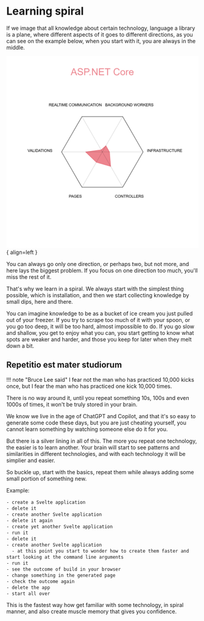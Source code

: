 # Learning spiral

If we image that all knowledge about certain technology, language a library is a plane, where different aspects of it goes to different directions, as you can see on the example below, when you start with it, you are always in the middle.

![ASP.NET Core - Example of your knowledge about it](../assets/images/aspnet_core_star_diagram.png){ align=left }

You can always go only one direction, or perhaps two, but not more, and here lays the biggest problem. If you focus on one direction too much, you'll miss the rest of it.

That's why we learn in a spiral. We always start with the simplest thing possible, which is installation, and then we start collecting knowledge by small dips, here and there.

You can imagine knowledge to be as a bucket of ice cream you just pulled out of your freezer. If you try to scrape too much of it with your spoon, or you go too deep, it will be too hard, almost impossible to do. If you go slow and shallow, you get to enjoy what you can, you start getting to know what spots are weaker and harder, and those you keep for later when they melt down a bit.

## Repetitio est mater studiorum

!!! note "Bruce Lee said" 
    I fear not the man who has practiced 10,000 kicks once, but I fear the man who has practiced one kick 10,000 times.

There is no way around it, until you repeat something 10s, 100s and even 1000s of times, it won't be truly stored in your brain.

We know we live in the age of ChatGPT and Copilot, and that it's so easy to generate some code these days, but you are just cheating yourself, you cannot learn something by watching someone else do it for you.

But there is a silver lining in all of this. The more you repeat one technology, the easier is to learn another. Your brain will start to see patterns and similarities in different technologies, and with each technology it will be simplier and easier.

So buckle up, start with the basics, repeat them while always adding some small portion of something new.

Example:

    - create a Svelte application
    - delete it
    - create another Svelte application
    - delete it again
    - create yet another Svelte application
    - run it
    - delete it
    - create another Svelte application
      - at this point you start to wonder how to create them faster and start looking at the command line arguments
    - run it
    - see the outcome of build in your browser
    - change something in the generated page
    - check the outcome again
    - delete the app
    - start all over


This is the fastest way how get familiar with some technology, in spiral manner, and also create muscle memory that gives you confidence.

